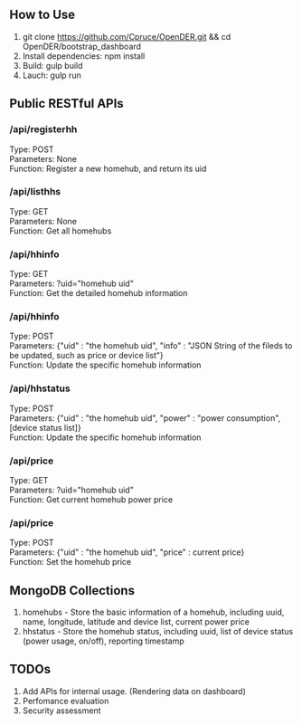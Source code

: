 ## How to Use
1. git clone https://github.com/Cpruce/OpenDER.git && cd OpenDER/bootstrap_dashboard
2. Install dependencies: npm install
3. Build: gulp build
4. Lauch: gulp run

## Public RESTful APIs
### /api/registerhh  
Type: POST  
Parameters: None  
Function: Register a new homehub, and return its uid

### /api/listhhs
Type: GET  
Parameters: None  
Function: Get all homehubs

### /api/hhinfo
Type: GET  
Parameters: ?uid="homehub uid"  
Function: Get the detailed homehub information

### /api/hhinfo  
Type: POST  
Parameters: {"uid" : "the homehub uid", "info" : "JSON String of the fileds to be updated, such as price or device list"}  
Function: Update the specific homehub information

### /api/hhstatus
Type: POST  
Parameters: {"uid" : "the homehub uid", "power" : "power consumption", [device status list]}  
Function: Update the specific homehub information

### /api/price
Type: GET  
Parameters: ?uid="homehub uid"  
Function: Get current homehub power price

### /api/price
Type: POST  
Parameters: {"uid" : "the homehub uid", "price" : current price}   
Function: Set the homehub price

## MongoDB Collections
1. homehubs - Store the basic information of a homehub, including uuid, name, longitude, latitude and device list, current power price
2. hhstatus - Store the homehub status, including uuid, list of device status (power usage, on/off), reporting timestamp


## TODOs
1. Add APIs for internal usage. (Rendering data on dashboard)
2. Perfomance evaluation
3. Security assessment
